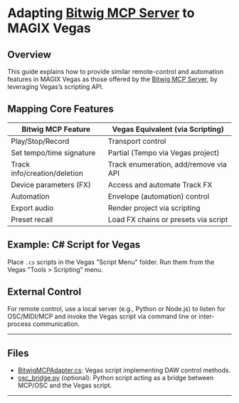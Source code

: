 # Adapting [Bitwig MCP Server](https://github.com/WeModulate/bitwig-mcp-server#readme) to MAGIX Vegas

## Overview

This guide explains how to provide similar remote-control and automation features in MAGIX Vegas as those offered by the [Bitwig MCP Server](https://github.com/WeModulate/bitwig-mcp-server#readme), by leveraging Vegas’s scripting API.

## Mapping Core Features

| Bitwig MCP Feature              | Vegas Equivalent (via Scripting)          |
|---------------------------------|-------------------------------------------|
| Play/Stop/Record                | Transport control                         |
| Set tempo/time signature        | Partial (Tempo via Vegas project)         |
| Track info/creation/deletion    | Track enumeration, add/remove via API     |
| Device parameters (FX)          | Access and automate Track FX              |
| Automation                     | Envelope (automation) control             |
| Export audio                    | Render project via scripting              |
| Preset recall                   | Load FX chains or presets via script      |

## Example: C# Script for Vegas

Place `.cs` scripts in the Vegas "Script Menu" folder. Run them from the Vegas "Tools > Scripting" menu.

## External Control

For remote control, use a local server (e.g., Python or Node.js) to listen for OSC/MIDI/MCP and invoke the Vegas script via command line or inter-process communication.

---

## Files

- [BitwigMCPAdapter.cs](https://github.com/MarcoRavich/VEGAS-AI-control/blob/main/BitwigMCPAdapter.cs): Vegas script implementing DAW control methods.
- [osc_bridge.py](https://github.com/MarcoRavich/VEGAS-AI-control/blob/main/osc_bridge.py) (optional): Python script acting as a bridge between MCP/OSC and the Vegas script.

---
